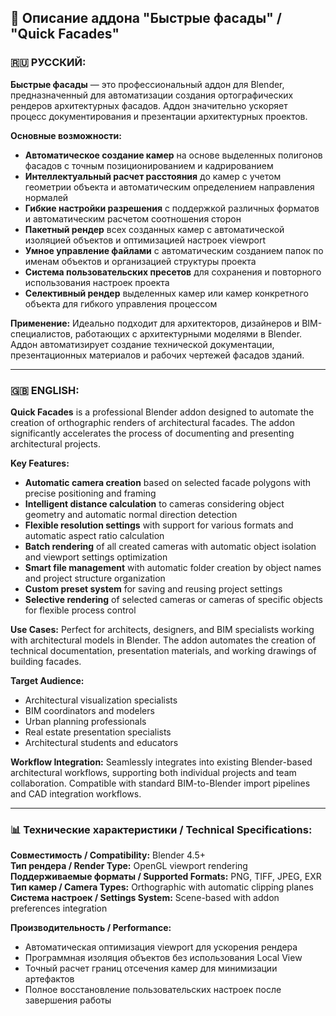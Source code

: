 ## 📝 **Описание аддона "Быстрые фасады" / "Quick Facades"**

### **🇷🇺 РУССКИЙ:**

**Быстрые фасады** — это профессиональный аддон для Blender, предназначенный для автоматизации создания ортографических рендеров архитектурных фасадов. Аддон значительно ускоряет процесс документирования и презентации архитектурных проектов.

**Основные возможности:**
- **Автоматическое создание камер** на основе выделенных полигонов фасадов с точным позиционированием и кадрированием
- **Интеллектуальный расчет расстояния** до камер с учетом геометрии объекта и автоматическим определением направления нормалей
- **Гибкие настройки разрешения** с поддержкой различных форматов и автоматическим расчетом соотношения сторон
- **Пакетный рендер** всех созданных камер с автоматической изоляцией объектов и оптимизацией настроек viewport
- **Умное управление файлами** с автоматическим созданием папок по именам объектов и организацией структуры проекта
- **Система пользовательских пресетов** для сохранения и повторного использования настроек проекта
- **Селективный рендер** выделенных камер или камер конкретного объекта для гибкого управления процессом

**Применение:**
Идеально подходит для архитекторов, дизайнеров и BIM-специалистов, работающих с архитектурными моделями в Blender. Аддон автоматизирует создание технической документации, презентационных материалов и рабочих чертежей фасадов зданий.

---

### **🇬🇧 ENGLISH:**

**Quick Facades** is a professional Blender addon designed to automate the creation of orthographic renders of architectural facades. The addon significantly accelerates the process of documenting and presenting architectural projects.

**Key Features:**
- **Automatic camera creation** based on selected facade polygons with precise positioning and framing
- **Intelligent distance calculation** to cameras considering object geometry and automatic normal direction detection
- **Flexible resolution settings** with support for various formats and automatic aspect ratio calculation
- **Batch rendering** of all created cameras with automatic object isolation and viewport settings optimization
- **Smart file management** with automatic folder creation by object names and project structure organization
- **Custom preset system** for saving and reusing project settings
- **Selective rendering** of selected cameras or cameras of specific objects for flexible process control

**Use Cases:**
Perfect for architects, designers, and BIM specialists working with architectural models in Blender. The addon automates the creation of technical documentation, presentation materials, and working drawings of building facades.

**Target Audience:**
- Architectural visualization specialists
- BIM coordinators and modelers
- Urban planning professionals
- Real estate presentation specialists
- Architectural students and educators

**Workflow Integration:**
Seamlessly integrates into existing Blender-based architectural workflows, supporting both individual projects and team collaboration. Compatible with standard BIM-to-Blender import pipelines and CAD integration workflows.

---

### **📊 Технические характеристики / Technical Specifications:**

**Совместимость / Compatibility:** Blender 4.5+  
**Тип рендера / Render Type:** OpenGL viewport rendering  
**Поддерживаемые форматы / Supported Formats:** PNG, TIFF, JPEG, EXR  
**Тип камер / Camera Types:** Orthographic with automatic clipping planes  
**Система настроек / Settings System:** Scene-based with addon preferences integration  

**Производительность / Performance:**
- Автоматическая оптимизация viewport для ускорения рендера
- Программная изоляция объектов без использования Local View
- Точный расчет границ отсечения камер для минимизации артефактов
- Полное восстановление пользовательских настроек после завершения работы
